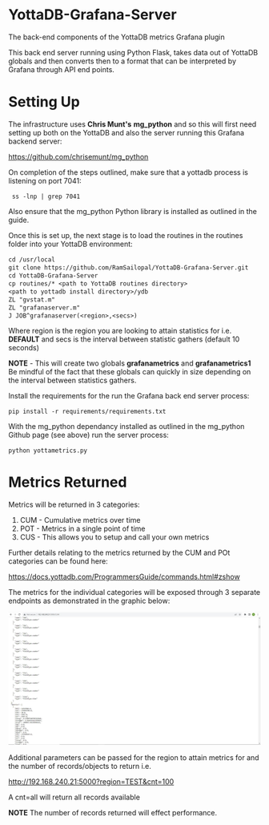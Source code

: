 # YottaDB-Grafana-Server

The back-end components of the YottaDB metrics Grafana plugin

This back end server running using Python Flask, takes data out of YottaDB globals and then converts then to a format that can be interpreted by Grafana through API end points.

# Setting Up

The infrastructure uses **Chris Munt's** **mg_python** and so this will first need setting up both on the YottaDB and also the server running this Grafana backend server:

https://github.com/chrisemunt/mg_python

On completion of the steps outlined, make sure that a yottadb process is listening on port 7041:
   
     ss -lnp | grep 7041
     
Also ensure that the mg_python Python library is installed as outlined in the guide.

Once this is set up, the next stage is to load the routines in the routines folder into your YottaDB environment:

    cd /usr/local
    git clone https://github.com/RamSailopal/YottaDB-Grafana-Server.git
    cd YottaDB-Grafana-Server
    cp routines/* <path to YottaDB routines directory>
    <path to yottadb install directory>/ydb
    ZL "gvstat.m"
    ZL "grafanaserver.m"
    J JOB^grafanaserver(<region>,<secs>)
    
Where region is the region you are looking to attain statistics for i.e. **DEFAULT** and secs is the interval between statistic gathers (default 10 seconds)

**NOTE** - This will create two globals **grafanametrics** and **grafanametrics1** Be mindful of the fact that these globals can quickly in size depending on the interval between statistics gathers.

Install the requirements for the run the Grafana back end server process:

    pip install -r requirements/requirements.txt
    
With the mg_python dependancy installed as outlined in the mg_python Github page (see above) run the server process:

    python yottametrics.py
    
# Metrics Returned

Metrics will be returned in 3 categories:

1) CUM - Cumulative metrics over time
2) POT - Metrics in a single point of time
3) CUS - This allows you to setup and call your own metrics

Further details relating to the metrics returned by the CUM and POt categories can be found here:

https://docs.yottadb.com/ProgrammersGuide/commands.html#zshow

The metrics for the individual categories will be exposed through 3 separate endpoints as demonstrated in the graphic below:

![Alt text](Grafanaserver.JPG?raw=true "Backend server")

Additional parameters can be passed for the region to attain metrics for and the number of records/objects to return i.e.

http://192.168.240.21:5000?region=TEST&cnt=100

A cnt=all will return all records available

**NOTE** The number of records returned will effect performance.







